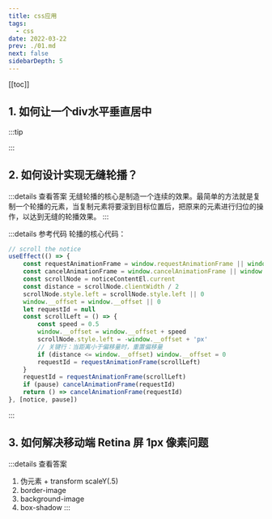 ```yaml
---
title: css应用
tags: 
  - css
date: 2022-03-22
prev: ./01.md
next: false
sidebarDepth: 5
---
```

[[toc]]
## 1. 如何让一个div水平垂直居中 <Badge text="TODO" type="error"/>

:::tip

:::

## 2. 如何设计实现无缝轮播？

:::details 查看答案
无缝轮播的核心是制造一个连续的效果。最简单的方法就是复制一个轮播的元素，当复制元素将要滚到目标位置后，把原来的元素进行归位的操作，以达到无缝的轮播效果。 
:::

:::details 参考代码
轮播的核心代码： 
```js
// scroll the notice 
useEffect(() => {
    const requestAnimationFrame = window.requestAnimationFrame || window.webkitRequestAnimationFrame || window.mozRequestAnimationFrame
    const cancelAnimationFrame = window.cancelAnimationFrame || window.webkitCancelAnimationFrame || window.mozCancelAnimationFrame
    const scrollNode = noticeContentEl.current
    const distance = scrollNode.clientWidth / 2
    scrollNode.style.left = scrollNode.style.left || 0
    window.__offset = window.__offset || 0
    let requestId = null
    const scrollLeft = () => {
        const speed = 0.5
        window.__offset = window.__offset + speed
        scrollNode.style.left = -window.__offset + 'px'
        // 关键行：当距离小于偏移量时，重置偏移量 
        if (distance <= window.__offset) window.__offset = 0
        requestId = requestAnimationFrame(scrollLeft)
    }
    requestId = requestAnimationFrame(scrollLeft)
    if (pause) cancelAnimationFrame(requestId)
    return () => cancelAnimationFrame(requestId)
}, [notice, pause])
```
:::

## 3. 如何解决移动端 Retina 屏 1px 像素问题

:::details 查看答案
1. 伪元素 + transform scaleY(.5)
2. border-image
3. background-image
4. box-shadow
:::